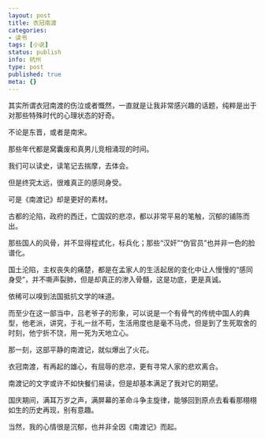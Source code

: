 ```yaml
---
layout: post
title: 衣冠南渡
categories:
- 读书
tags: [小说]
status: publish
info: 杭州
type: post
published: true
meta: {}
---
```

其实所谓衣冠南渡的伤泣或者慨然，一直就是让我非常感兴趣的话题，纯粹是出于对那些特殊时代的心理状态的好奇。

不论是东晋，或者是南宋。

那些年代都是窝囊废和真男儿竞相涌现的时间。

我们可以读史，读笔记去揣摩，去体会。

但是终究太远，很难真正的感同身受。

可是《南渡记》却是更好的素材。

古都的沦陷，政府的西迁，亡国奴的悲凉，都以非常平易的笔触，沉郁的铺陈而出。

那些国人的风骨，并不显得程式化，标兵化；那些“汉奸”“伪官员”也并非一色的脸谱化。

国土沦陷，主权丧失的痛楚，都是在孟家人的生活起居的变化中让人慢慢的“感同身受”，并不嘶声裂肺，但是却真正的渗入骨髓，这是功底，更是真诚。

依稀可以嗅到法国抵抗文学的味道。

而至少在这一部当中，吕老爷子的形象，可以说是一个有骨气的传统中国人的典型，他老派，讲究，于礼一丝不苟，生活用度也是毫不马虎，但是到了生死取舍的时刻，他宁折不饶，用一死为天地立心。

那一刻，这部平静的南渡记，就似爆出了火花。

衣冠南渡，有再起的雄心，有屈辱的悲凉，更有寻常人家的悲欢离合。

南渡记的文字或许不如快餐们易读，但是却基本满足了我对它的期望。

国庆期间，满耳万岁之声，满屏幕的革命斗争主旋律，能够回到原点去看看那栩栩如生的历史再现，别有意趣。

当然，我的心情很是沉郁，也并非全因《南渡记》而起。

